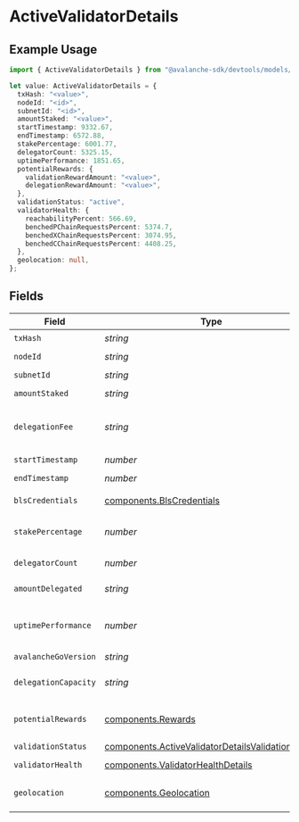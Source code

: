 # ActiveValidatorDetails

## Example Usage

```typescript
import { ActiveValidatorDetails } from "@avalanche-sdk/devtools/models/components";

let value: ActiveValidatorDetails = {
  txHash: "<value>",
  nodeId: "<id>",
  subnetId: "<id>",
  amountStaked: "<value>",
  startTimestamp: 9332.67,
  endTimestamp: 6572.88,
  stakePercentage: 6001.77,
  delegatorCount: 5325.15,
  uptimePerformance: 1851.65,
  potentialRewards: {
    validationRewardAmount: "<value>",
    delegationRewardAmount: "<value>",
  },
  validationStatus: "active",
  validatorHealth: {
    reachabilityPercent: 566.69,
    benchedPChainRequestsPercent: 5374.7,
    benchedXChainRequestsPercent: 3074.95,
    benchedCChainRequestsPercent: 4408.25,
  },
  geolocation: null,
};
```

## Fields

| Field                                                                                                                  | Type                                                                                                                   | Required                                                                                                               | Description                                                                                                            |
| ---------------------------------------------------------------------------------------------------------------------- | ---------------------------------------------------------------------------------------------------------------------- | ---------------------------------------------------------------------------------------------------------------------- | ---------------------------------------------------------------------------------------------------------------------- |
| `txHash`                                                                                                               | *string*                                                                                                               | :heavy_check_mark:                                                                                                     | N/A                                                                                                                    |
| `nodeId`                                                                                                               | *string*                                                                                                               | :heavy_check_mark:                                                                                                     | N/A                                                                                                                    |
| `subnetId`                                                                                                             | *string*                                                                                                               | :heavy_check_mark:                                                                                                     | N/A                                                                                                                    |
| `amountStaked`                                                                                                         | *string*                                                                                                               | :heavy_check_mark:                                                                                                     | N/A                                                                                                                    |
| `delegationFee`                                                                                                        | *string*                                                                                                               | :heavy_minus_sign:                                                                                                     | The percentage of total estimated delegator rewards allocated to validator nodes for supporting delegations.           |
| `startTimestamp`                                                                                                       | *number*                                                                                                               | :heavy_check_mark:                                                                                                     | N/A                                                                                                                    |
| `endTimestamp`                                                                                                         | *number*                                                                                                               | :heavy_check_mark:                                                                                                     | N/A                                                                                                                    |
| `blsCredentials`                                                                                                       | [components.BlsCredentials](../../models/components/blscredentials.md)                                                 | :heavy_minus_sign:                                                                                                     | Present for AddPermissionlessValidatorTx                                                                               |
| `stakePercentage`                                                                                                      | *number*                                                                                                               | :heavy_check_mark:                                                                                                     | The percentage of this validator's stake amount to the total active stake.                                             |
| `delegatorCount`                                                                                                       | *number*                                                                                                               | :heavy_check_mark:                                                                                                     | The number of delegators linked to the validator.                                                                      |
| `amountDelegated`                                                                                                      | *string*                                                                                                               | :heavy_minus_sign:                                                                                                     | The total amount in nAVAX delegated to the validator.                                                                  |
| `uptimePerformance`                                                                                                    | *number*                                                                                                               | :heavy_check_mark:                                                                                                     | The validator's uptime percentage, as observed by our internal node and measured over time.                            |
| `avalancheGoVersion`                                                                                                   | *string*                                                                                                               | :heavy_minus_sign:                                                                                                     | N/A                                                                                                                    |
| `delegationCapacity`                                                                                                   | *string*                                                                                                               | :heavy_minus_sign:                                                                                                     | The amount of stake in nAVAX that can be delegated to this validator.                                                  |
| `potentialRewards`                                                                                                     | [components.Rewards](../../models/components/rewards.md)                                                               | :heavy_check_mark:                                                                                                     | Estimated rewards for the validator if the validation is successful.                                                   |
| `validationStatus`                                                                                                     | [components.ActiveValidatorDetailsValidationStatus](../../models/components/activevalidatordetailsvalidationstatus.md) | :heavy_check_mark:                                                                                                     | N/A                                                                                                                    |
| `validatorHealth`                                                                                                      | [components.ValidatorHealthDetails](../../models/components/validatorhealthdetails.md)                                 | :heavy_check_mark:                                                                                                     | N/A                                                                                                                    |
| `geolocation`                                                                                                          | [components.Geolocation](../../models/components/geolocation.md)                                                       | :heavy_check_mark:                                                                                                     | The geographical location of the validator node, if available.                                                         |